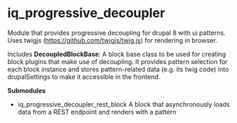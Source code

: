 # iq_progressive_decoupler

Module that provides progressive decoupling for drupal 8 with ui patterns.
Uses twigjs (https://github.com/twigjs/twig.js) for rendering in browser.

Includes **DecoupledBlockBase**: A block base class to be used for creating block plugins that make use of decoupling. It provides pattern selection for each block instance and stores pattern-related data (e.g. its twig code) into drupalSettings to make it accessible in the frontend.


 **Submodules**
- iq_progressive_decoupler_rest_block
A block that asynchronously loads data from a REST endpoint and renders with a pattern
